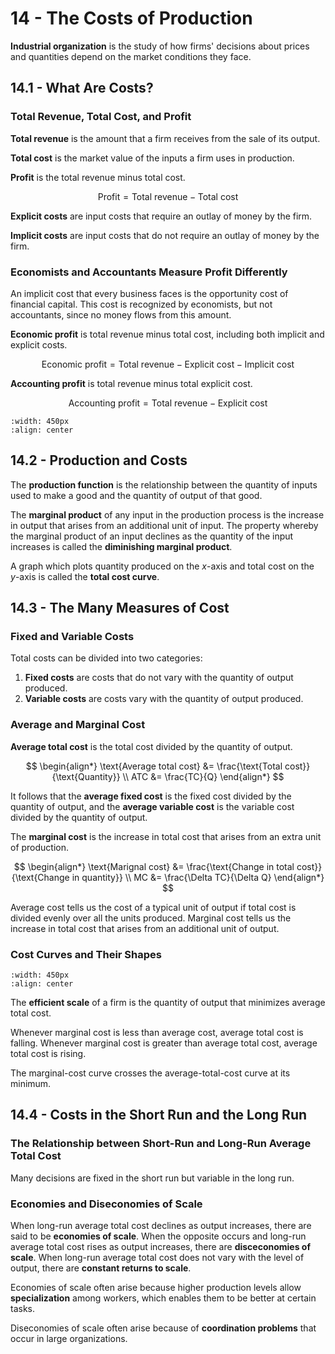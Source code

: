 # 14 - The Costs of Production

**Industrial organization** is the study of how firms' decisions about prices and quantities depend on the market conditions they face.

## 14.1 - What Are Costs?

### Total Revenue, Total Cost, and Profit

**Total revenue** is the amount that a firm receives from the sale of its output.

**Total cost** is the market value of the inputs a firm uses in production.

**Profit** is the total revenue minus total cost.

$$ \text{Profit} = \text{Total revenue} - \text{Total cost} $$

**Explicit costs** are input costs that require an outlay of money by the firm.

**Implicit costs** are input costs that do not require an outlay of money by the firm.

### Economists and Accountants Measure Profit Differently

An implicit cost that every business faces is the opportunity cost of financial capital. This cost is recognized by economists, but not accountants, since no money flows from this amount.

**Economic profit** is total revenue minus total cost, including both implicit and explicit costs.

$$ \text{Economic profit} = \text{Total revenue} - \text{Explicit cost} - \text{Implicit cost} $$

**Accounting profit** is total revenue minus total explicit cost.

$$ \text{Accounting profit} = \text{Total revenue} - \text{Explicit cost} $$

```{image} images/figure14-1-1.png
:width: 450px
:align: center
```

## 14.2 - Production and Costs

The **production function** is the relationship between the quantity of inputs used to make a good and the quantity of output of that good.

The **marginal product** of any input in the production process is the increase in output that arises from an additional unit of input. The property whereby the marginal product of an input declines as the quantity of the input increases is called the **diminishing marginal product**.

A graph which plots quantity produced on the $x$-axis and total cost on the $y$-axis is called the **total cost curve**.

## 14.3 - The Many Measures of Cost

### Fixed and Variable Costs

Total costs can be divided into two categories:
1. **Fixed costs** are costs that do not vary with the quantity of output produced.
2. **Variable costs** are costs vary with the quantity of output produced.

### Average and Marginal Cost

**Average total cost** is the total cost divided by the quantity of output.

$$ 
\begin{align*}
    \text{Average total cost} &= \frac{\text{Total cost}}{\text{Quantity}} \\
    ATC &= \frac{TC}{Q}
\end{align*}
$$

It follows that the **average fixed cost** is the fixed cost divided by the quantity of output, and the **average variable cost** is the variable cost divided by the quantity of output.

The **marginal cost** is the increase in total cost that arises from an extra unit of production.

$$ 
\begin{align*}
    \text{Marignal cost} &= \frac{\text{Change in total cost}}{\text{Change in quantity}} \\
    MC &= \frac{\Delta TC}{\Delta Q}
\end{align*}
$$

Average cost tells us the cost of a typical unit of output if total cost is divided evenly over all the units produced. Marginal cost tells us the increase in total cost that arises from an additional unit of output.

### Cost Curves and Their Shapes

```{image} images/figure14-3-1.png
:width: 450px
:align: center
```

The **efficient scale** of a firm is the quantity of output that minimizes average total cost.

Whenever marginal cost is less than average cost, average total cost is falling. Whenever marginal cost is greater than average total cost, average total cost is rising.

The marginal-cost curve crosses the average-total-cost curve at its minimum.

## 14.4 - Costs in the Short Run and the Long Run

### The Relationship between Short-Run and Long-Run Average Total Cost

Many decisions are fixed in the short run but variable in the long run.

### Economies and Diseconomies of Scale

When long-run average total cost declines as output increases, there are said to be **economies of scale**. When the opposite occurs and long-run average total cost rises as output increases, there are **disceconomies of scale**. When long-run average total cost does not vary with the level of output, there are **constant returns to scale**.

Economies of scale often arise because higher production levels allow **specialization** among workers, which enables them to be better at certain tasks.

Diseconomies of scale often arise because of **coordination problems** that occur in large organizations.
